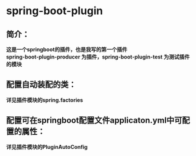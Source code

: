 # spring-boot-plugin
## 简介：
**这是一个springboot的插件，也是我写的第一个插件**  
**spring-boot-plugin-producer 为插件，spring-boot-plugin-test 为测试插件的模块**
## 配置自动装配的类：
**详见插件模块的spring.factories**
## 配置可在springboot配置文件applicaton.yml中可配置的属性：
**详见插件模块的PluginAutoConfig**
